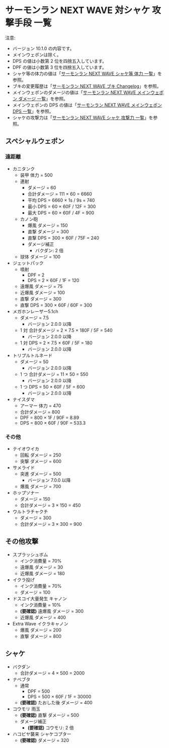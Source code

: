 # サーモンラン NEXT WAVE 対シャケ 攻撃手段 一覧

注意:

- バージョン 10.1.0 の内容です。
- メインウェポンは除く。
- DPS の値は小数第 2 位を四捨五入しています。
- DPF の値は小数第 3 位を四捨五入しています。
- シャケ等の体力の値は「[サーモンラン NEXT WAVE シャケ等 体力 一覧](../hp-list.md)」を参照。
- ブキの変更履歴は「[サーモンラン NEXT WAVE ブキ Changelog](CHANGELOG.md)」を参照。
- メインウェポンのダメージの値は「[サーモンラン NEXT WAVE メインウェポン ダメージ 一覧](main/damage-list.md)」を参照。
- メインウェポンの DPS の値は「[サーモンラン NEXT WAVE メインウェポン DPS 一覧](main/dps-list.md)」を参照。
- シャケの攻撃力は「[サーモンラン NEXT WAVE シャケ 攻撃力 一覧](../salmonids/list.md)」を参照。

## スペシャルウェポン

### 遠距離

- カニタンク
	- 装甲 体力 = 500
	- 連射
		- ダメージ = 60
		- 合計ダメージ = 111 × 60 = 6660
		- 平均 DPS = 6660 × 1s / 9s = 740
		- 最小 DPS = 60 × 60F / 12F = 300
		- 最大 DPS = 60 × 60F / 4F = 900
	- カノン砲
		- 爆風 ダメージ = 150
		- 直撃 ダメージ = 300
		- 直撃 DPS = 300 × 60F / 75F = 240
		- ダメージ補正
			- バクダン: 2 倍
	- 球体 ダメージ = 100
- ジェットパック
	- 噴射
		- DPF = 2
		- DPS = 2 × 60F / 1F = 120
	- 遠爆風 ダメージ = 75
	- 近爆風 ダメージ = 100
	- 直撃 ダメージ = 300
	- 直撃 DPS = 300 × 60F / 60F = 300
- メガホンレーザー5.1ch
	- ダメージ = 7.5
		- バージョン 2.0.0 以降
	- 1 対 合計ダメージ = 2 × 7.5 × 180F / 5F = 540
		- バージョン 2.0.0 以降
	- 1 対 DPS = 2 × 7.5 × 60F / 5F = 180
		- バージョン 2.0.0 以降
- トリプルトルネード
	- ダメージ = 50
		- バージョン 2.0.0 以降
	- 1 つ 合計ダメージ = 11 × 50 = 550
		- バージョン 2.0.0 以降
	- 1 つ DPS = 50 × 60F / 5F = 600
		- バージョン 2.0.0 以降
- ナイスダマ
	- アーマー 体力 = 470
	- 合計ダメージ = 800
	- DPF = 800 × 1F / 90F = 8.89
	- DPS = 800 × 60F / 90F = 533.3

### その他

- テイオウイカ
	- 回転 ダメージ = 250
	- 突撃 ダメージ = 600
- サメライド
	- 突進 ダメージ = 500
		- バージョン 7.0.0 以降
	- 爆風 ダメージ = 700
- ホップソナー
	- ダメージ = 150
	- 合計ダメージ = 3 × 150 = 450
- ウルトラチャクチ
	- ダメージ = 300
	- 合計ダメージ = 3 × 300 = 900

## その他攻撃

- スプラッシュボム
	- インク消費量 = 70%
	- 遠爆風 ダメージ = 30
	- 近爆風 ダメージ = 180
- イクラ投げ
	- インク消費量 = 70%
	- ダメージ = 100
- ドスコイ大量発生 キャノン
	- インク消費量 = 10%
	- **(要確認)** 遠爆風 ダメージ = 300
	- 近爆風 ダメージ = 400
- Extra Wave イクラキャノン
	- 爆風 ダメージ = 200
	- 直撃 ダメージ = 800

## シャケ

- バクダン
	- 合計ダメージ = 4 × 500 = 2000
- ナベブタ
	- 通常
		- DPF = 500
		- DPS = 500 × 60F / 1F = 30000
	- **(要確認)** たおした後 ダメージ = 400
- コウモリ 雨玉
	- **(要確認)** 直撃 ダメージ = 500
	- ダメージ補正
		- **(要確認)** コウモリ: 2 倍
- ハコビヤ襲来 シャケコプター
	- **(要確認)** ダメージ = 320
